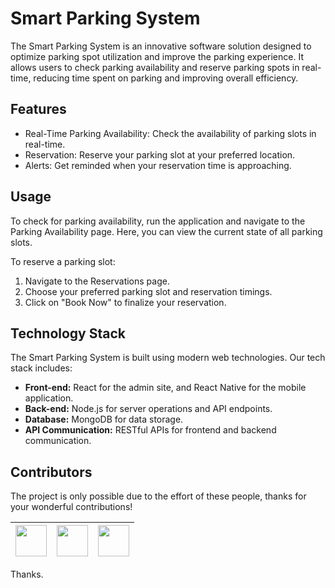 # Smart Parking System

The Smart Parking System is an innovative software solution designed to optimize parking spot utilization and improve the parking experience. It allows users to check parking availability and reserve parking spots in real-time, reducing time spent on parking and improving overall efficiency.

## Features 

- Real-Time Parking Availability: Check the availability of parking slots in real-time.
- Reservation: Reserve your parking slot at your preferred location.
- Alerts: Get reminded when your reservation time is approaching.

## Usage

To check for parking availability, run the application and navigate to the Parking Availability page. Here, you can view the current state of all parking slots.

To reserve a parking slot:

1. Navigate to the Reservations page.
2. Choose your preferred parking slot and reservation timings.
3. Click on "Book Now" to finalize your reservation.

## Technology Stack

The Smart Parking System is built using modern web technologies. Our tech stack includes:

- **Front-end:** React for the admin site, and React Native for the mobile application.
- **Back-end:** Node.js for server operations and API endpoints.
- **Database:** MongoDB for data storage.
- **API Communication:** RESTful APIs for frontend and backend communication.

## Contributors
The project is only possible due to the effort of these people, thanks for your wonderful contributions!

| [<img src="https://github.com/Dhruvch1244.png?size=50" width="50"/>](https://github.com/Dhruvch1244)| [<img src="https://github.com/SHAY2407.png?size=50" width="50"/>](https://github.com/SHAY2407) | [<img src="https://github.com/Balajithegr8.png?size=50" width="50"/>](https://github.com/Balajithegr8) |
| -------- | -------- | -------- |

Thanks.
